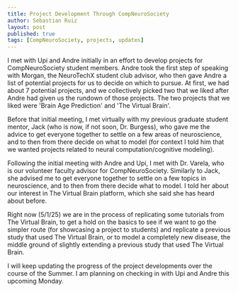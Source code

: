 ```yaml
---
title: Project Development Through CompNeuroSociety
author: Sebastian Ruiz
layout: post
published: true
tags: [CompNeuroSociety, projects, updates]
---
```


I met with Upi and Andre initially in an effort to develop projects for CompNeuroSociety student members. Andre took the first step of speaking with Morgan, the NeuroTechX student club advisor, who then gave Andre a list of potential projects for us to decide on which to pursue. At first, we had about 7 potential projects, and we collectively picked two that we liked after Andre had given us the rundown of those projects. The two projects that we liked were 'Brain Age Prediction' and 'The Virtual Brain'.

Before that initial meeting, I met virtually with my previous graduate student mentor, Jack (who is now, if not soon, Dr. Burgess), who gave me the advice to get everyone together to settle on a few areas of neuroscience, and to then from there decide on what to model (for context I told him that we wanted projects related to neural computation/cognitive modeling). 

Following the initial meeting with Andre and Upi, I met with Dr. Varela, who is our volunteer faculty advisor for CompNeuroSociety. Similarly to Jack, she advised me to get everyone together to settle on a few topics in neuroscience, and to then from there decide what to model. I told her about our interest in The Virtual Brain platform, which she said she has heard about before.

Right now (5/1/25) we are in the process of replicating some tutorials from The Virtual Brain, to get a hold on the basics to see if we want to go the simpler route (for showcasing a project to students) and replicate a previous study that used The Virtual Brain, or to model a completely new disease, the middle ground of slightly extending a previous study that used The Virtual Brain.

I will keep updating the progress of the project developments over the course of the Summer. I am planning on checking in with Upi and Andre this upcoming Monday.